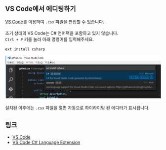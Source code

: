 VS Code에서 에디팅하기
-----

[VS Code](https://code.visualstudio.com/)를 이용하여 `.csx` 파일을 편집할 수 있습니다.<br>
<br>
초기 상태의 VS Code는 C# 언어팩을 포함하고 있지 않습니다.<br>
`Ctrl + P` 키를 눌러 아래 명령어를 입력해주세요.
```
ext install csharp
```
![cs](img/cs_plugin.png)<br>
<br>
설치된 이후에는 `.csx` 파일을 열면 자동으로 하이라이팅 된 에디터가 표시됩니다.

링크
----
* [VS Code](https://code.visualstudio.com/)
* [VS Code C# Language Extension](https://marketplace.visualstudio.com/items?itemName=ms-vscode.csharp)
